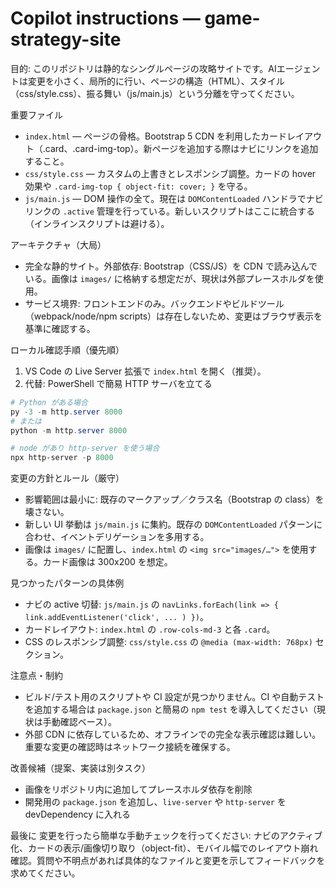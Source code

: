 <!--
Short, actionable guidance for AI coding agents working on this repository.
Focus: quick orientation, edit/run patterns, file structure, and examples from code.
-->

# Copilot instructions — game-strategy-site

目的: このリポジトリは静的なシングルページの攻略サイトです。AIエージェントは変更を小さく、局所的に行い、ページの構造（HTML）、スタイル（css/style.css）、振る舞い（js/main.js）という分離を守ってください。

重要ファイル
- `index.html` — ページの骨格。Bootstrap 5 CDN を利用したカードレイアウト（.card、.card-img-top）。新ページを追加する際はナビにリンクを追加すること。
- `css/style.css` — カスタムの上書きとレスポンシブ調整。カードの hover 効果や `.card-img-top { object-fit: cover; }` を守る。
- `js/main.js` — DOM 操作の全て。現在は `DOMContentLoaded` ハンドラでナビリンクの `.active` 管理を行っている。新しいスクリプトはここに統合する（インラインスクリプトは避ける）。

アーキテクチャ（大局）
- 完全な静的サイト。外部依存: Bootstrap（CSS/JS）を CDN で読み込んでいる。画像は `images/` に格納する想定だが、現状は外部プレースホルダを使用。
- サービス境界: フロントエンドのみ。バックエンドやビルドツール（webpack/node/npm scripts）は存在しないため、変更はブラウザ表示を基準に確認する。

ローカル確認手順（優先順）
1. VS Code の Live Server 拡張で `index.html` を開く（推奨）。
2. 代替: PowerShell で簡易 HTTP サーバを立てる

```powershell
# Python がある場合
py -3 -m http.server 8000
# または
python -m http.server 8000

# node があり http-server を使う場合
npx http-server -p 8000
```

変更の方針とルール（厳守）
- 影響範囲は最小に: 既存のマークアップ／クラス名（Bootstrap の class）を壊さない。
- 新しい UI 挙動は `js/main.js` に集約。既存の `DOMContentLoaded` パターンに合わせ、イベントデリゲーションを多用する。
- 画像は `images/` に配置し、`index.html` の `<img src="images/…">` を使用する。カード画像は 300x200 を想定。

見つかったパターンの具体例
- ナビの active 切替: `js/main.js` の `navLinks.forEach(link => { link.addEventListener('click', ... ) })`。
- カードレイアウト: `index.html` の `.row-cols-md-3` と各 `.card`。
- CSS のレスポンシブ調整: `css/style.css` の `@media (max-width: 768px)` セクション。

注意点・制約
- ビルド/テスト用のスクリプトや CI 設定が見つかりません。CI や自動テストを追加する場合は `package.json` と簡易の `npm test` を導入してください（現状は手動確認ベース）。
- 外部 CDN に依存しているため、オフラインでの完全な表示確認は難しい。重要な変更の確認時はネットワーク接続を確保する。

改善候補（提案、実装は別タスク）
- 画像をリポジトリ内に追加してプレースホルダ依存を削除
- 開発用の `package.json` を追加し、`live-server` や `http-server` を devDependency に入れる

最後に
変更を行ったら簡単な手動チェックを行ってください: ナビのアクティブ化、カードの表示/画像切り取り（object-fit）、モバイル幅でのレイアウト崩れ確認。質問や不明点があれば具体的なファイルと変更を示してフィードバックを求めてください。
